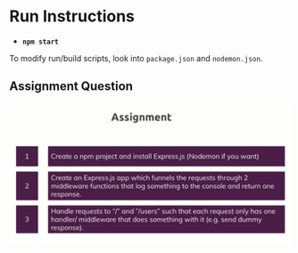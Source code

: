 # Run Instructions

- **`npm start`**

To modify run/build scripts, look into `package.json` and `nodemon.json`.

## Assignment Question

![Assignment 2](./images/assignment-2.png)
